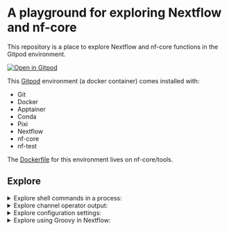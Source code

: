 # A playground for exploring Nextflow and nf-core

This repository is a place to explore Nextflow and nf-core functions in the Gitpod environment.

[![Open in Gitpod](https://gitpod.io/button/open-in-gitpod.svg)](https://gitpod.io/#https://github.com/mahesh-panchal/Nextflow_sandbox)

This [Gitpod](https://www.gitpod.io/) environment (a docker container) comes installed with:
- Git
- Docker
- Apptainer
- Conda
- Pixi
- Nextflow
- nf-core
- nf-test

The [Dockerfile](https://github.com/nf-core/tools/blob/master/nf_core/gitpod/gitpod.Dockerfile) for this environment lives on nf-core/tools.

## Explore

<details>
<summary>Explore shell commands in a process:</summary>

  ```nextflow
  workflow {
      TASK( Channel.of( 1..3 ) )
          .view()
  }

  process TASK {
      input:
      val num

      script:
      """
      echo "Num: $num"
      """

      output:
      stdout
  }
  ```
</details>
<details>
<summary>Explore channel operator output:</summary>

  ```nextflow
  workflow {
      Channel.of( 'A' )
          // Convert channel entry to Map
          .map { it -> [ letter: it ] }
          .view()
      // TASK()
  }

  // process TASK {
      // input:

      // script:
      // """
      // """

      // output:
  // }
  ```
</details>
<details>
<summary>Explore configuration settings:</summary>

  ```nextflow
  workflow {
      TASK()
  }

  process TASK {
      input:

      script:
      """
      touch versions.{txt,yml}
      """

      output:
      path "versions.txt"
      path "versions.yml"
  }
  ```

  ```nextflow
  // Try excluding versions.yml from output - Failed
  process.publishDir = [ path: "results", pattern: "{!versions.yml}" ] 
  ```
</details>
<details>
<summary>Explore using Groovy in Nextflow:</summary>

  ```nextflow
  // Can I use subMap on a key not present - yes
  println ( [ id: 'test' ].subMap( ['id','sample'] ) )

  // workflow {
      // TASK()
  // }

  // process TASK {
      // input:

      // script:
      // """
      // """

      // output:
  // }
  ```
</details>
